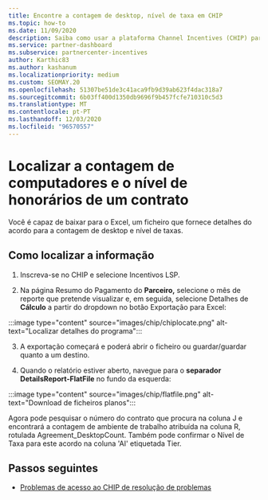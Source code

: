 ```yaml
---
title: Encontre a contagem de desktop, nível de taxa em CHIP
ms.topic: how-to
ms.date: 11/09/2020
description: Saiba como usar a plataforma Channel Incentives (CHIP) para encontrar a contagem de desktop e informações de nível de taxas para um acordo.
ms.service: partner-dashboard
ms.subservice: partnercenter-incentives
author: Karthic83
ms.author: kashanum
ms.localizationpriority: medium
ms.custom: SEOMAY.20
ms.openlocfilehash: 51307be51de3c41aca9fb9d39ab623f4dac318a7
ms.sourcegitcommit: 6b03ff400d1350db9696f9b457fcfe710310c5d3
ms.translationtype: MT
ms.contentlocale: pt-PT
ms.lasthandoff: 12/03/2020
ms.locfileid: "96570557"
---
```

# <a name="locate-the-desktop-count-and-fee-level-for-an-agreement"></a>Localizar a contagem de computadores e o nível de honorários de um contrato

Você é capaz de baixar para o Excel, um ficheiro que fornece detalhes do acordo para a contagem de desktop e nível de taxas.

## <a name="how-to-locate-the-information"></a>Como localizar a informação

1. Inscreva-se no CHIP e selecione Incentivos LSP.

2. Na página Resumo do Pagamento do **Parceiro,** selecione o mês de reporte que pretende visualizar e, em seguida, selecione Detalhes de **Cálculo** a partir do dropdown no botão Exportação para Excel:

:::image type="content" source="images/chip/chiplocate.png" alt-text="Localizar detalhes do programa":::

3. A exportação começará e poderá abrir o ficheiro ou guardar/guardar quanto a um destino.

4. Quando o relatório estiver aberto, navegue para o **separador DetailsReport-FlatFile** no fundo da esquerda:

:::image type="content" source="images/chip/flatfile.png" alt-text="Download de ficheiros planos":::

Agora pode pesquisar o número do contrato que procura na coluna J e encontrará a contagem de ambiente de trabalho atribuída na coluna R, rotulada Agreement_DesktopCount. Também pode confirmar o Nível de Taxa para este acordo na coluna 'AI' etiquetada Tier.

## <a name="next-steps"></a>Passos seguintes

- [Problemas de acesso ao CHIP de resolução de problemas](chip-access-trouble.md)

